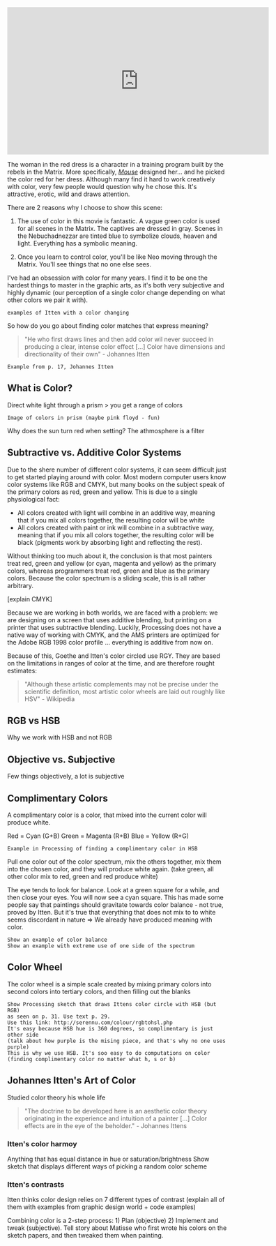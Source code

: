 <iframe width="600" height="338" src="http://www.youtube.com/embed/MXQozTxQSiE" frameborder="0" allowfullscreen></iframe>

The woman in the red dress is a character in a training program built by the rebels in the Matrix. More specifically, [_Mouse_](http://en.wikipedia.org/wiki/List_of_minor_characters_in_the_Matrix_series#Mouse) designed her... and he picked the color red for her dress. Although many find it hard to work creatively with color, very few people would question why he chose this. It's attractive, erotic, wild and draws attention.

There are 2 reasons why I choose to show this scene:

1. The use of color in this movie is fantastic. A vague green color is used for all scenes in the Matrix. The captives are dressed in gray. Scenes in the Nebuchadnezzar are tinted blue to symbolize clouds, heaven and light. Everything has a symbolic meaning.

2. Once you learn to control color, you'll be like Neo moving through the Matrix. You'll see things that no one else sees.

I've had an obsession with color for many years. I find it to be one the hardest things to master in the graphic arts, as it's both very subjective and highly dynamic (our perception of a single color change depending on what other colors we pair it with).

	examples of Itten with a color changing
	
So how do you go about finding color matches that express meaning?

> "He who first draws lines and then add color wil never succeed in producing a clear, intense color effect [...] Color have dimensions and directionality of their own" - Johannes Itten

	Example from p. 17, Johannes Itten
	
	
What is Color?
--------------

Direct white light through a prism > you get a range of colors

	Image of colors in prism (maybe pink floyd - fun)
	
Why does the sun turn red when setting? The athmosphere is a filter
	

Subtractive vs. Additive Color Systems 
--------------------------------------

Due to the shere number of different color systems, it can seem difficult just to get started playing around with color. Most modern computer users know color systems like RGB and CMYK, but many books on the subject speak of the primary colors as red, green and yellow. This is due to a single physiological fact:

* All colors created with light will combine in an additive way, meaning that if you mix all colors together, the resulting color will be white
* All colors created with paint or ink will combine in a subtractive way, meaning that if you mix all colors together, the resulting color will be black (pigments work by absorbing light and reflecting the rest).

Without thinking too much about it, the conclusion is that most painters treat red, green and yellow (or cyan, magenta and yellow) as the primary colors, whereas programmers treat red, green and blue as the primary colors. Because the color spectrum is a sliding scale, this is all rather arbitrary.

[explain CMYK]

Because we are working in both worlds, we are faced with a problem: we are designing on a screen that uses additive blending, but printing on a printer that uses subtractive blending. Luckily, Processing does not have a native way of working with CMYK, and the AMS printers are optimized for the Adobe RGB 1998 color profile ... everything is additive from now on.

Because of this, Goethe and Itten's color circled use RGY. They are based on the limitations in ranges of color at the time, and are therefore rought estimates:

> "Although these artistic complements may not be precise under the scientific definition, most artistic color wheels are laid out roughly like HSV" - Wikipedia

RGB vs HSB
----------

Why we work with HSB and not RGB


Objective vs. Subjective
------------------------

Few things objectively, a lot is subjective


Complimentary Colors
--------------------

A complimentary color is a color, that mixed into the current color will produce white.

Red = Cyan (G+B)
Green = Magenta (R+B)
Blue = Yellow (R+G)

	Example in Processing of finding a complimentary color in HSB
	
Pull one color out of the color spectrum, mix the others together, mix them into the chosen color, and they will produce white again. (take green, all other color mix to red, green and red produce white)

The eye tends to look for balance. Look at a green square for a while, and then close your eyes. You will now see a cyan square. This has made some people say that paintings should gravitate towards color balance - not true, proved by Itten. But it's true that everything that does not mix to to white seems discordant in nature => We already have produced meaning with color.

	Show an example of color balance
	Show an example with extreme use of one side of the spectrum
	
	
Color Wheel
-----------

The color wheel is a simple scale created by mixing primary colors into second colors into tertiary colors, and then filling out the blanks

	Show Processing sketch that draws Ittens color circle with HSB (but RGB)
	as seen on p. 31. Use text p. 29.
	Use this link: http://serennu.com/colour/rgbtohsl.php
	It's easy because HSB hue is 360 degrees, so complimentary is just other side
	(talk about how purple is the mising piece, and that's why no one uses purple)
	This is why we use HSB. It's soo easy to do computations on color (finding complimentary color no matter what h, s or b)


Johannes Itten's Art of Color
-----------------------------

Studied color theory his whole life

> "The doctrine to be developed here is an aesthetic color theory originating in the experience and intuition of a painter [...] Color effects are in the eye of the beholder." - Johannes Ittens


### Itten's color harmoy

Anything that has equal distance in hue or saturation/brightness
Show sketch that displays different ways of picking a random color scheme

### Itten's contrasts

Itten thinks color design relies on 7 different types of contrast (explain all of them with examples from graphic design world + code examples)
	




Combining color is a 2-step process: 1) Plan (objective) 2) Implement and tweak (subjective). Tell story about Matisse who first wrote his colors on the sketch papers, and then tweaked them when painting.



